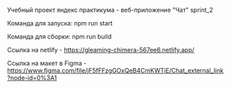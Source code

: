 Учебный проект яндекс практикума - веб-приложение "Чат" sprint_2

Команда для запуска: npm run start

Команда для сборки: npm run build

Ссылка на netlify - https://gleaming-chimera-567ee6.netlify.app/

Ссылка на макет в Figma - https://www.figma.com/file/jF5fFFzgGOxQeB4CmKWTiE/Chat_external_link?node-id=0%3A1
